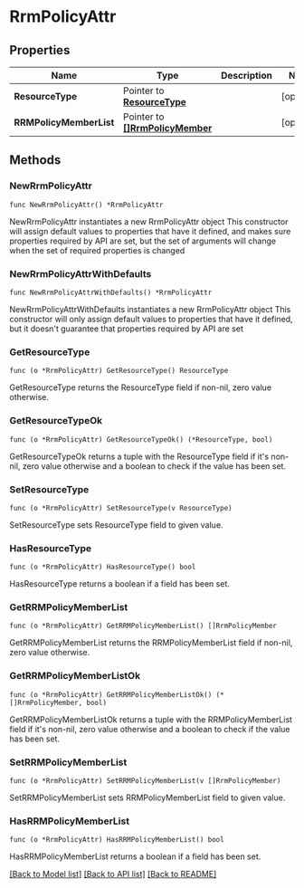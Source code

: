 # RrmPolicyAttr

## Properties

Name | Type | Description | Notes
------------ | ------------- | ------------- | -------------
**ResourceType** | Pointer to [**ResourceType**](ResourceType.md) |  | [optional] 
**RRMPolicyMemberList** | Pointer to [**[]RrmPolicyMember**](RrmPolicyMember.md) |  | [optional] 

## Methods

### NewRrmPolicyAttr

`func NewRrmPolicyAttr() *RrmPolicyAttr`

NewRrmPolicyAttr instantiates a new RrmPolicyAttr object
This constructor will assign default values to properties that have it defined,
and makes sure properties required by API are set, but the set of arguments
will change when the set of required properties is changed

### NewRrmPolicyAttrWithDefaults

`func NewRrmPolicyAttrWithDefaults() *RrmPolicyAttr`

NewRrmPolicyAttrWithDefaults instantiates a new RrmPolicyAttr object
This constructor will only assign default values to properties that have it defined,
but it doesn't guarantee that properties required by API are set

### GetResourceType

`func (o *RrmPolicyAttr) GetResourceType() ResourceType`

GetResourceType returns the ResourceType field if non-nil, zero value otherwise.

### GetResourceTypeOk

`func (o *RrmPolicyAttr) GetResourceTypeOk() (*ResourceType, bool)`

GetResourceTypeOk returns a tuple with the ResourceType field if it's non-nil, zero value otherwise
and a boolean to check if the value has been set.

### SetResourceType

`func (o *RrmPolicyAttr) SetResourceType(v ResourceType)`

SetResourceType sets ResourceType field to given value.

### HasResourceType

`func (o *RrmPolicyAttr) HasResourceType() bool`

HasResourceType returns a boolean if a field has been set.

### GetRRMPolicyMemberList

`func (o *RrmPolicyAttr) GetRRMPolicyMemberList() []RrmPolicyMember`

GetRRMPolicyMemberList returns the RRMPolicyMemberList field if non-nil, zero value otherwise.

### GetRRMPolicyMemberListOk

`func (o *RrmPolicyAttr) GetRRMPolicyMemberListOk() (*[]RrmPolicyMember, bool)`

GetRRMPolicyMemberListOk returns a tuple with the RRMPolicyMemberList field if it's non-nil, zero value otherwise
and a boolean to check if the value has been set.

### SetRRMPolicyMemberList

`func (o *RrmPolicyAttr) SetRRMPolicyMemberList(v []RrmPolicyMember)`

SetRRMPolicyMemberList sets RRMPolicyMemberList field to given value.

### HasRRMPolicyMemberList

`func (o *RrmPolicyAttr) HasRRMPolicyMemberList() bool`

HasRRMPolicyMemberList returns a boolean if a field has been set.


[[Back to Model list]](../README.md#documentation-for-models) [[Back to API list]](../README.md#documentation-for-api-endpoints) [[Back to README]](../README.md)


